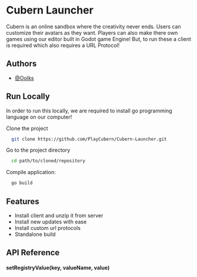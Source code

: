 
# Cubern Launcher

Cubern is an online sandbox where the creativity never ends. Users can customize their avatars as they want. Players can also make there own games using our editor built in Godot game Engine! But, to run these a client is required which also requires a URL Protocol! 

## Authors

- [@OoIks](https://www.github.com/OoIks)


## Run Locally

In order to run this locally, we are required to install go programming language on our computer! 

Clone the project

```bash
  git clone https://github.com/PlayCubern/Cubern-Launcher.git
```

Go to the project directory

```bash
  cd path/to/cloned/repository
```

Compile application:

```bash
  go build
```



## Features

- Install client and unzip it from server
- Install new updates with ease
- Install custom url protocols
- Standalone build


## API Reference

#### setRegistryValue(key, valueName, value)


